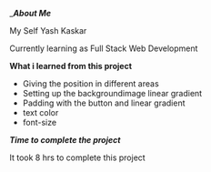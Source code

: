 __________About Me_________

My Self  Yash Kaskar 

Currently learning as Full Stack Web Development




____________What i learned from this project____________

* Giving the position in different areas
* Setting up the backgroundimage linear gradient 
* Padding with the button and linear gradient 
* text color 
* font-size

_____________Time to complete the project_____________

It took 8 hrs to complete this project 

